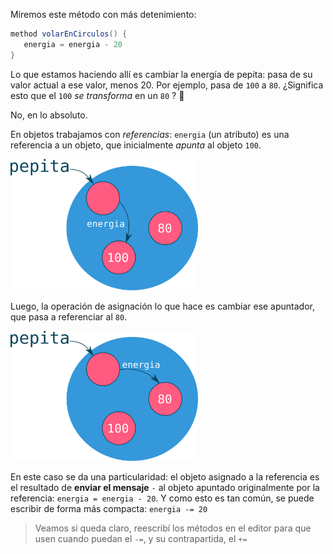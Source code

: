 Miremos este método con más detenimiento: 

```scala
method volarEnCirculos() {
   energia = energia - 20
}
```

Lo que estamos haciendo allí es cambiar la energía de pepita: pasa de su valor actual a ese valor, menos 20. Por ejemplo, pasa de `100` a `80`. ¿Significa esto que el `100` _se transforma_ en un `80` ? :thought_balloon:

No, en lo absoluto. 

En objetos trabajamos con _referencias_: `energia` (un atributo) es una referencia a un objeto, que inicialmente _apunta_  al objeto `100`.

<img src="https://github.com/wollok/mumuki-guia-objetos-metodos-y-estado-wollok/raw/master/assets/reference1.png" width="300" />

Luego, la operación de asignación lo que hace es cambiar ese apuntador, que pasa a referenciar al `80`.

<img src="https://github.com/wollok/mumuki-guia-objetos-metodos-y-estado-wollok/raw/master/assets/reference2.png" width="300" />

En este caso se da una particularidad: el objeto asignado a la referencia es el resultado de **enviar el mensaje** `-` al objeto apuntado originalmente por la referencia: `energia = energia - 20`. Y como esto es tan común, se puede escribir de forma más compacta: `energia -= 20`


> Veamos si queda claro, reescribí los métodos en el editor para que usen cuando puedan el `-=`, y su contrapartida, el `+=`
